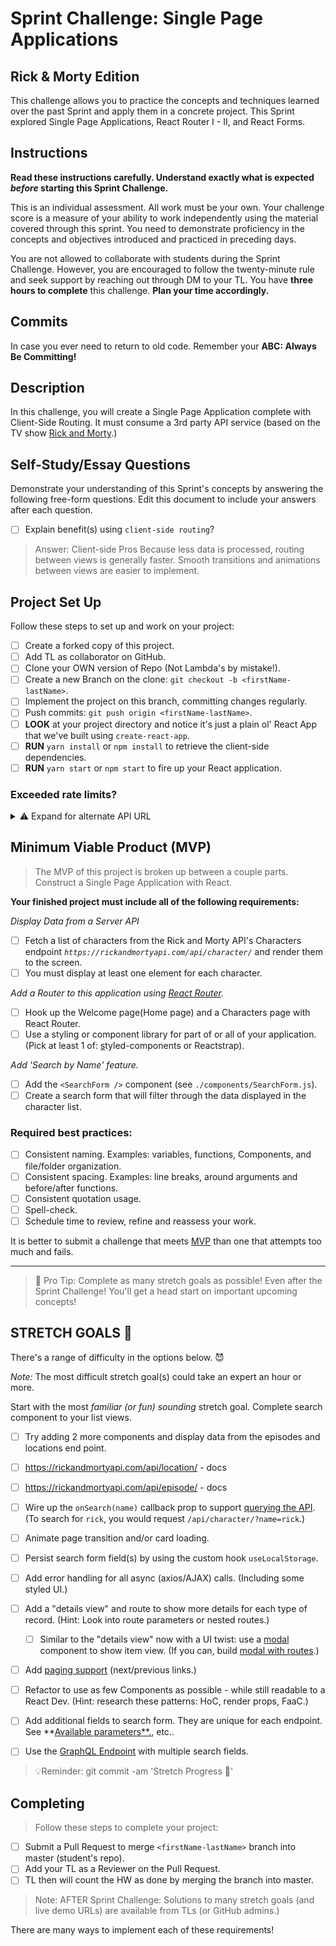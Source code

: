 # Sprint Challenge: Single Page Applications

## Rick & Morty Edition

This challenge allows you to practice the concepts and techniques learned over
the past Sprint and apply them in a concrete project. This Sprint explored
Single Page Applications, React Router I - II, and React Forms.

## Instructions

**Read these instructions carefully. Understand exactly what is expected
_before_ starting this Sprint Challenge.**

This is an individual assessment. All work must be your own. Your challenge
score is a measure of your ability to work independently using the material
covered through this sprint. You need to demonstrate proficiency in the concepts
and objectives introduced and practiced in preceding days.

You are not allowed to collaborate with students during the Sprint Challenge.
However, you are encouraged to follow the twenty-minute rule and seek support by
reaching out through DM to your TL. You have **three hours to complete** this
challenge. **Plan your time accordingly.**

## Commits

In case you ever need to return to old code. Remember your **ABC: Always Be
Committing!**

## Description

In this challenge, you will create a Single Page Application complete with
Client-Side Routing. It must consume a 3rd party API service (based on the TV
show [Rick and Morty](https://rickandmortyapi.com/documentation).)

## Self-Study/Essay Questions

Demonstrate your understanding of this Sprint's concepts by answering the
following free-form questions. Edit this document to include your answers after
each question.

- [ ] Explain benefit(s) using `client-side routing`?

> Answer: Client-side Pros Because less data is processed, routing between views
> is generally faster. Smooth transitions and animations between views are
> easier to implement.

## Project Set Up

Follow these steps to set up and work on your project:

- [ ] Create a forked copy of this project.
- [ ] Add TL as collaborator on GitHub.
- [ ] Clone your OWN version of Repo (Not Lambda's by mistake!).
- [ ] Create a new Branch on the clone: `git checkout -b <firstName-lastName>`.
- [ ] Implement the project on this branch, committing changes regularly.
- [ ] Push commits: `git push origin <firstName-lastName>`.
- [ ] **LOOK** at your project directory and notice it's just a plain ol' React
      App that we've built using `create-react-app`.
- [ ] **RUN** `yarn install` or `npm install` to retrieve the client-side
      dependencies.
- [ ] **RUN** `yarn start` or `npm start` to fire up your React application.

### Exceeded rate limits?

<details>
<summary>⚠️ Expand for alternate API URL</summary>

If the [main API service](https://rickandmortyapi.com/documentation) goes down,
or you exceed rate limits, try the following URL:

**[Backup URL:](https://rick-api.herokuapp.com/api/)**
`https://rick-api.herokuapp.com/api/`

You can still be locked out - watch your
[chrome devtools' network panel](https://developers.google.com/web/tools/chrome-devtools/network/reference)
to make sure you aren't making too many requests.

</details>

## Minimum Viable Product (MVP)

> The MVP of this project is broken up between a couple parts. Construct a
> Single Page Application with React.

**Your finished project must include all of the following requirements:**

_Display Data from a Server API_

- [ ] Fetch a list of characters from the Rick and Morty API's Characters
      endpoint *`https://rickandmortyapi.com/api/character/`* and render them to
      the screen.
- [ ] You must display at least one element for each character.

_Add a Router to this application using
[React Router](https://reacttraining.com/react-router/web/guides/quick-start)._

- [ ] Hook up the Welcome page(Home page) and a Characters page with React
      Router.
- [ ] Use a styling or component library for part of or all of your application.
      (Pick at least 1 of:
      [s](https://react-bootstrap.github.io/)tyled-components or Reactstrap).

_Add 'Search by Name' feature._

- [ ] Add the `<SearchForm />` component (see `./components/SearchForm.js`).
- [ ] Create a search form that will filter through the data displayed in the
      character list.

### **Required best practices:**

- [ ] Consistent naming. Examples: variables, functions, Components, and
      file/folder organization.
- [ ] Consistent spacing. Examples: line breaks, around arguments and
      before/after functions.
- [ ] Consistent quotation usage.
- [ ] Spell-check.
- [ ] Schedule time to review, refine and reassess your work.

It is better to submit a challenge that
meets [MVP](https://en.wikipedia.org/wiki/Minimum_viable_product) than one that
attempts too much and fails.

---

> 🚀 Pro Tip: Complete as many stretch goals as possible! Even after the Sprint
> Challenge! You'll get a head start on important upcoming concepts!

## STRETCH GOALS 💪

There's a range of difficulty in the options below. 😈

_Note:_ The most difficult stretch goal(s) could take an expert an hour or more.

Start with the most _familiar (or fun) sounding_ stretch goal. Complete search
component to your list views.

- [ ] Try adding 2 more components and display data from the episodes and
      locations end point.
- [ ] https://rickandmortyapi.com/api/location/ - docs
- [ ] https://rickandmortyapi.com/api/episode/ - docs

- [ ] Wire up the `onSearch(name)` callback prop to support
      [querying the API](https://rickandmortyapi.com/documentation/#filter-characters).
      (To search for `rick`, you would request `/api/character/?name=rick`.)
- [ ] Animate page transition and/or card loading.
- [ ] Persist search form field(s) by using the custom hook `useLocalStorage`.
- [ ] Add error handling for all async (axios/AJAX) calls. (Including some
      styled UI.)
- [ ] Add a "details view" and route to show more details for each type of
      record. (Hint: Look into route parameters or nested routes.)
  - [ ] Similar to the "details view" now with a UI twist: use a
        [modal](https://react.semantic-ui.com/modules/modal/#variations-size)
        component to show item view. (If you can, build
        [modal with routes](https://codesandbox.io/s/react-router-modal-gallery-classes-example-z98l5).)
- [ ] Add
      [paging support](https://react.semantic-ui.com/addons/pagination/#types-pagination)
      (next/previous links.)
- [ ] Refactor to use as few Components as possible - while still readable to a
      React Dev. (Hint: research these patterns: HoC, render props, FaaC.)
- [ ] Add additional fields to search form. They are unique for each endpoint.
      See **[Available
      parameters**.](https://rickandmortyapi.com/documentation/#filter-characters),
      etc..
- [ ] Use the
      [GraphQL Endpoint](https://rickandmortyapi.com/documentation/#graphql)
      with multiple search fields.

> 💡Reminder: git commit -am 'Stretch Progress 💪'

## Completing

> Follow these steps to complete your project:

- [ ] Submit a Pull Request to merge `<firstName-lastName>` branch into master
      (student's repo).
- [ ] Add your TL as a Reviewer on the Pull Request.
- [ ] TL then will count the HW as done by merging the branch into master.

<!-- TLs: NOTE: use resources to coach, or share over zoom - avoid sharing entire solution folder. Share preview links if available. -->

> Note: AFTER Sprint Challenge: Solutions to many stretch goals (and live demo
> URLs) are available from TLs (or GitHub admins.)

There are many ways to implement each of these requirements!
